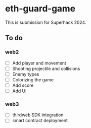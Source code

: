 # eth-guard-game

This is submission for Superhack 2024.

## To do

### web2

- [ ] Add player and movement
- [ ] Shooting projectile and collisions
- [ ] Enemy types
- [ ] Colorizing the game
- [ ] Add score
- [ ] Add UI

### web3

- [ ] thirdweb SDK integration
- [ ] smart contract deployment
